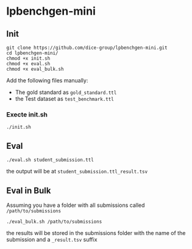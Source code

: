 # lpbenchgen-mini

## Init

```
git clone https://github.com/dice-group/lpbenchgen-mini.git
cd lpbenchgen-mini/
chmod +x init.sh 
chmod +x eval.sh
chmod +x eval_bulk.sh
```

Add the following files manually:

* The gold standard as  `gold_standard.ttl`
* the Test dataset as `test_benchmark.ttl`

### Execte init.sh

```
./init.sh
```

## Eval


```
./eval.sh student_submission.ttl 
```

the output will be at `student_submission.ttl_result.tsv`


## Eval in Bulk

Assuming you have a folder with all submissions called `/path/to/submissions`

```
./eval_bulk.sh /path/to/submissions
```

the results will be stored in the submissions folder with the name of the submission and a `_result.tsv` suffix
